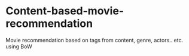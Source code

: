 # Content-based-movie-recommendation
Movie recommendation based on tags from content, genre, actors.. etc. using BoW
